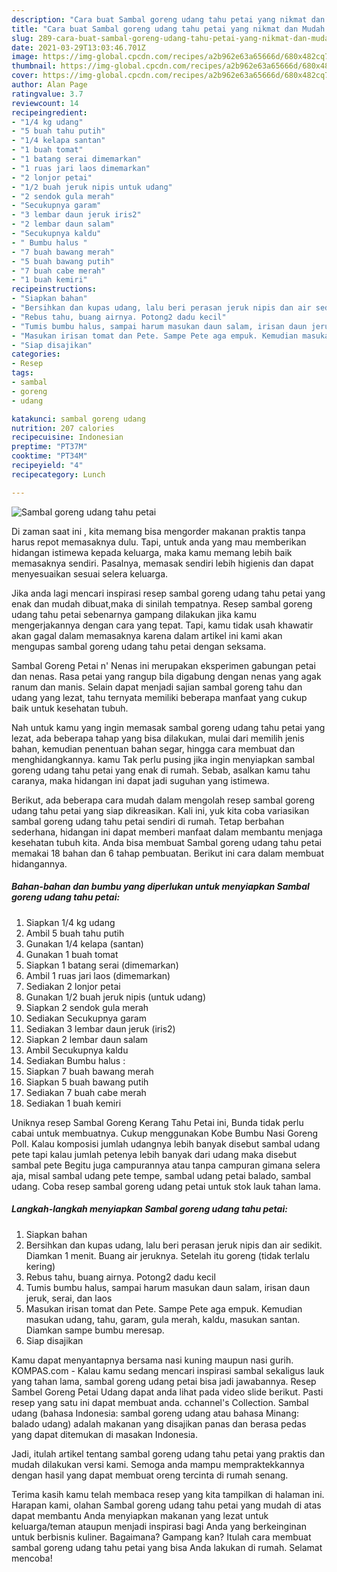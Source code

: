 ```yaml
---
description: "Cara buat Sambal goreng udang tahu petai yang nikmat dan Mudah Dibuat"
title: "Cara buat Sambal goreng udang tahu petai yang nikmat dan Mudah Dibuat"
slug: 289-cara-buat-sambal-goreng-udang-tahu-petai-yang-nikmat-dan-mudah-dibuat
date: 2021-03-29T13:03:46.701Z
image: https://img-global.cpcdn.com/recipes/a2b962e63a65666d/680x482cq70/sambal-goreng-udang-tahu-petai-foto-resep-utama.jpg
thumbnail: https://img-global.cpcdn.com/recipes/a2b962e63a65666d/680x482cq70/sambal-goreng-udang-tahu-petai-foto-resep-utama.jpg
cover: https://img-global.cpcdn.com/recipes/a2b962e63a65666d/680x482cq70/sambal-goreng-udang-tahu-petai-foto-resep-utama.jpg
author: Alan Page
ratingvalue: 3.7
reviewcount: 14
recipeingredient:
- "1/4 kg udang"
- "5 buah tahu putih"
- "1/4 kelapa santan"
- "1 buah tomat"
- "1 batang serai dimemarkan"
- "1 ruas jari laos dimemarkan"
- "2 lonjor petai"
- "1/2 buah jeruk nipis untuk udang"
- "2 sendok gula merah"
- "Secukupnya garam"
- "3 lembar daun jeruk iris2"
- "2 lembar daun salam"
- "Secukupnya kaldu"
- " Bumbu halus "
- "7 buah bawang merah"
- "5 buah bawang putih"
- "7 buah cabe merah"
- "1 buah kemiri"
recipeinstructions:
- "Siapkan bahan"
- "Bersihkan dan kupas udang, lalu beri perasan jeruk nipis dan air sedikit. Diamkan 1 menit. Buang air jeruknya. Setelah itu goreng (tidak terlalu kering)"
- "Rebus tahu, buang airnya. Potong2 dadu kecil"
- "Tumis bumbu halus, sampai harum masukan daun salam, irisan daun jeruk, serai, dan laos"
- "Masukan irisan tomat dan Pete. Sampe Pete aga empuk. Kemudian masukan udang, tahu, garam, gula merah, kaldu, masukan santan. Diamkan sampe bumbu meresap."
- "Siap disajikan"
categories:
- Resep
tags:
- sambal
- goreng
- udang

katakunci: sambal goreng udang 
nutrition: 207 calories
recipecuisine: Indonesian
preptime: "PT37M"
cooktime: "PT34M"
recipeyield: "4"
recipecategory: Lunch

---
```



![Sambal goreng udang tahu petai](https://img-global.cpcdn.com/recipes/a2b962e63a65666d/680x482cq70/sambal-goreng-udang-tahu-petai-foto-resep-utama.jpg)

Di zaman  saat ini , kita memang bisa mengorder makanan praktis tanpa harus repot memasaknya dulu. Tapi, untuk anda yang mau memberikan hidangan istimewa kepada keluarga, maka kamu memang lebih baik memasaknya sendiri. Pasalnya, memasak sendiri lebih higienis dan dapat menyesuaikan sesuai selera keluarga.

Jika anda lagi mencari inspirasi resep sambal goreng udang tahu petai yang enak dan mudah dibuat,maka di sinilah tempatnya. Resep sambal goreng udang tahu petai  sebenarnya gampang dilakukan jika kamu mengerjakannya dengan cara yang tepat. Tapi, kamu tidak usah khawatir akan gagal dalam memasaknya 
karena dalam artikel ini kami akan mengupas sambal goreng udang tahu petai dengan seksama.  

Sambal Goreng Petai n&#39; Nenas ini merupakan eksperimen gabungan petai dan nenas. Rasa petai yang rangup bila digabung dengan nenas yang agak ranum dan manis. Selain dapat menjadi sajian sambal goreng tahu dan udang yang lezat, tahu ternyata memiliki beberapa manfaat yang cukup baik untuk kesehatan tubuh.

Nah untuk kamu yang ingin memasak sambal goreng udang tahu petai yang lezat, ada beberapa tahap yang bisa dilakukan, mulai dari memilih jenis bahan, kemudian penentuan bahan segar, hingga cara membuat dan menghidangkannya. kamu Tak perlu pusing jika ingin menyiapkan sambal goreng udang tahu petai yang enak di rumah. Sebab, asalkan kamu  tahu caranya, maka hidangan ini dapat jadi suguhan yang istimewa.

Berikut, ada beberapa cara mudah dalam mengolah resep sambal goreng udang tahu petai yang siap dikreasikan. Kali ini, yuk kita coba variasikan sambal goreng udang tahu petai sendiri di rumah. Tetap berbahan sederhana, hidangan ini dapat memberi manfaat dalam membantu menjaga kesehatan tubuh kita. Anda bisa membuat Sambal goreng udang tahu petai memakai 18 bahan dan 6 tahap pembuatan. Berikut ini cara dalam membuat hidangannya.

<!--inarticleads1-->

##### Bahan-bahan dan bumbu yang diperlukan untuk menyiapkan Sambal goreng udang tahu petai:

1. Siapkan 1/4 kg udang
1. Ambil 5 buah tahu putih
1. Gunakan 1/4 kelapa (santan)
1. Gunakan 1 buah tomat
1. Siapkan 1 batang serai (dimemarkan)
1. Ambil 1 ruas jari laos (dimemarkan)
1. Sediakan 2 lonjor petai
1. Gunakan 1/2 buah jeruk nipis (untuk udang)
1. Siapkan 2 sendok gula merah
1. Sediakan Secukupnya garam
1. Sediakan 3 lembar daun jeruk (iris2)
1. Siapkan 2 lembar daun salam
1. Ambil Secukupnya kaldu
1. Sediakan  Bumbu halus :
1. Siapkan 7 buah bawang merah
1. Siapkan 5 buah bawang putih
1. Sediakan 7 buah cabe merah
1. Sediakan 1 buah kemiri


Uniknya resep Sambal Goreng Kerang Tahu Petai ini, Bunda tidak perlu cabai untuk membuatnya. Cukup menggunakan Kobe Bumbu Nasi Goreng Poll. Kalau komposisi jumlah udangnya lebih banyak disebut sambal udang pete tapi kalau jumlah petenya lebih banyak dari udang maka disebut sambal pete Begitu juga campurannya atau tanpa campuran gimana selera aja, misal sambal udang pete tempe, sambal udang petai balado, sambal udang. Coba resep sambal goreng udang petai untuk stok lauk tahan lama. 

<!--inarticleads2-->

##### Langkah-langkah menyiapkan Sambal goreng udang tahu petai:

1. Siapkan bahan
1. Bersihkan dan kupas udang, lalu beri perasan jeruk nipis dan air sedikit. Diamkan 1 menit. Buang air jeruknya. Setelah itu goreng (tidak terlalu kering)
1. Rebus tahu, buang airnya. Potong2 dadu kecil
1. Tumis bumbu halus, sampai harum masukan daun salam, irisan daun jeruk, serai, dan laos
1. Masukan irisan tomat dan Pete. Sampe Pete aga empuk. Kemudian masukan udang, tahu, garam, gula merah, kaldu, masukan santan. Diamkan sampe bumbu meresap.
1. Siap disajikan


Kamu dapat menyantapnya bersama nasi kuning maupun nasi gurih. KOMPAS.com - Kalau kamu sedang mencari inspirasi sambal sekaligus lauk yang tahan lama, sambal goreng udang petai bisa jadi jawabannya. Resep Sambel Goreng Petai Udang dapat anda lihat pada video slide berikut. Pasti resep yang satu ini dapat membuat anda. cchannel&#39;s Collection. Sambal udang (bahasa Indonesia: sambal goreng udang atau bahasa Minang: balado udang) adalah makanan yang disajikan panas dan berasa pedas yang dapat ditemukan di masakan Indonesia. 

Jadi, itulah artikel tentang  sambal goreng udang tahu petai  yang praktis dan mudah dilakukan versi kami. Semoga anda mampu mempraktekkannya dengan hasil yang dapat membuat oreng tercinta di rumah senang. 

Terima kasih kamu telah membaca resep yang kita tampilkan di halaman ini. Harapan kami, olahan  Sambal goreng udang tahu petai yang mudah di atas dapat membantu Anda menyiapkan makanan yang lezat untuk keluarga/teman ataupun menjadi inspirasi bagi Anda yang berkeinginan untuk berbisnis kuliner. Bagaimana? Gampang kan? Itulah cara membuat sambal goreng udang tahu petai yang bisa Anda lakukan di rumah. Selamat mencoba!

